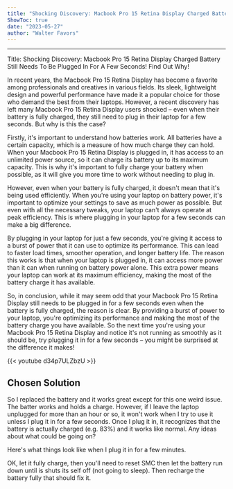 ```yaml
---
title: "Shocking Discovery: Macbook Pro 15 Retina Display Charged Battery Still Needs To Be Plugged In For A Few Seconds! Find Out Why!"
ShowToc: true 
date: "2023-05-27"
author: "Walter Favors"
---
```

*****
Title: Shocking Discovery: Macbook Pro 15 Retina Display Charged Battery Still Needs To Be Plugged In For A Few Seconds! Find Out Why!

In recent years, the Macbook Pro 15 Retina Display has become a favorite among professionals and creatives in various fields. Its sleek, lightweight design and powerful performance have made it a popular choice for those who demand the best from their laptops. However, a recent discovery has left many Macbook Pro 15 Retina Display users shocked – even when their battery is fully charged, they still need to plug in their laptop for a few seconds. But why is this the case?

Firstly, it's important to understand how batteries work. All batteries have a certain capacity, which is a measure of how much charge they can hold. When your Macbook Pro 15 Retina Display is plugged in, it has access to an unlimited power source, so it can charge its battery up to its maximum capacity. This is why it's important to fully charge your battery when possible, as it will give you more time to work without needing to plug in.

However, even when your battery is fully charged, it doesn't mean that it's being used efficiently. When you're using your laptop on battery power, it's important to optimize your settings to save as much power as possible. But even with all the necessary tweaks, your laptop can't always operate at peak efficiency. This is where plugging in your laptop for a few seconds can make a big difference.

By plugging in your laptop for just a few seconds, you're giving it access to a burst of power that it can use to optimize its performance. This can lead to faster load times, smoother operation, and longer battery life. The reason this works is that when your laptop is plugged in, it can access more power than it can when running on battery power alone. This extra power means your laptop can work at its maximum efficiency, making the most of the battery charge it has available.

So, in conclusion, while it may seem odd that your Macbook Pro 15 Retina Display still needs to be plugged in for a few seconds even when the battery is fully charged, the reason is clear. By providing a burst of power to your laptop, you're optimizing its performance and making the most of the battery charge you have available. So the next time you're using your Macbook Pro 15 Retina Display and notice it's not running as smoothly as it should be, try plugging it in for a few seconds – you might be surprised at the difference it makes!

{{< youtube d34p7ULZbzU >}} 



## Chosen Solution
 So I replaced the battery and it works great except for this one weird issue. The batter works and holds a charge. However, if I leave the laptop unplugged for more than an hour or so, it won't work when I try to use it unless I plug it in for a few seconds. Once I plug it in, it recognizes that the battery is actually charged (e.g. 83%) and it works like normal. Any ideas about what could be going on?

Here's what things look like when I plug it in for a few minutes.

 OK, let it fully charge, then you'll need to reset SMC then let the battery run down until is shuts its self off (not going to sleep). Then recharge the battery fully that should fix it.




